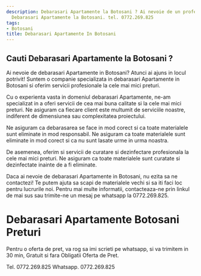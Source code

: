 ```yaml
---
description: Debarasari Apartamente la Botosani ? Ai nevoie de un profesionist in
  Debarasari Apartamente la Botosani. tel. 0772.269.825
tags:
- Botosani
title: Debarasari Apartamente In Botosani
---
```



## Cauti Debarasari Apartamente la Botosani ?

Ai nevoie de debarasari Apartamente in Botosani? Atunci ai ajuns in locul potrivit! Suntem o companie specializata in debarasari Apartamente in Botosani si oferim servicii profesionale la cele mai mici preturi. 

Cu o experienta vasta in domeniul debarasari Apartamente, ne-am specializat in a oferi servicii de cea mai buna calitate si la cele mai mici preturi. Ne asiguram ca fiecare client este multumit de serviciile noastre, indiferent de dimensiunea sau complexitatea proiectului. 

Ne asiguram ca debarasarea se face in mod corect si ca toate materialele sunt eliminate in mod responsabil. Ne asiguram ca toate materialele sunt eliminate in mod corect si ca nu sunt lasate urme in urma noastra. 

De asemenea, oferim si servicii de curatare si dezinfectare profesionala la cele mai mici preturi. Ne asiguram ca toate materialele sunt curatate si dezinfectate inainte de a fi eliminate. 

Daca ai nevoie de debarasari Apartamente in Botosani, nu ezita sa ne contactezi! Te putem ajuta sa scapi de materialele vechi si sa iti faci loc pentru lucrurile noi. Pentru mai multe informatii, contacteaza-ne prin linkul de mai sus sau trimite-ne un mesaj pe whatsapp la 0772.269.825.

# Debarasari Apartamente Botosani Preturi
Pentru o oferta de pret, va rog sa imi scrieti pe whatsapp, si va trimitem in 30 min, Gratuit si fara Obligatii Oferta de Pret.

Tel. 0772.269.825
Whatsapp. 0772.269.825